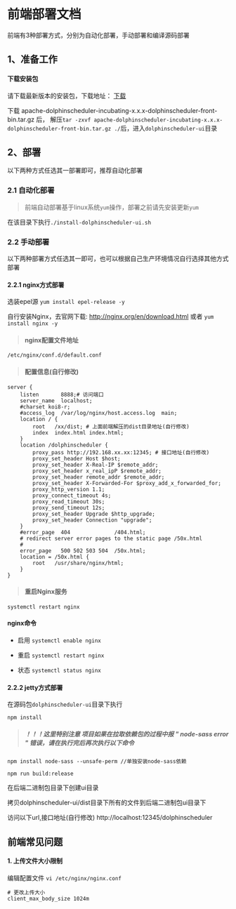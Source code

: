 # 前端部署文档

前端有3种部署方式，分别为自动化部署，手动部署和编译源码部署

## 1、准备工作
#### 下载安装包

请下载最新版本的安装包，下载地址： [下载](/zh-cn/download/download.html)

下载 apache-dolphinscheduler-incubating-x.x.x-dolphinscheduler-front-bin.tar.gz 后，
解压`tar -zxvf apache-dolphinscheduler-incubating-x.x.x-dolphinscheduler-front-bin.tar.gz ./`后，进入`dolphinscheduler-ui`目录




## 2、部署
以下两种方式任选其一部署即可，推荐自动化部署
### 2.1 自动化部署

>前端自动部署基于linux系统`yum`操作，部署之前请先安装更新`yum`

在该目录下执行`./install-dolphinscheduler-ui.sh`


### 2.2 手动部署
以下两种部署方式任选其一即可，也可以根据自己生产环境情况自行选择其他方式部署

#### 2.2.1 nginx方式部署
选装epel源 `yum install epel-release -y`

自行安装Nginx，去官网下载: http://nginx.org/en/download.html  或者 `yum install nginx -y` 


> ####  nginx配置文件地址
```
/etc/nginx/conf.d/default.conf
```
> ####  配置信息(自行修改)
```
server {
    listen       8888;# 访问端口
    server_name  localhost;
    #charset koi8-r;
    #access_log  /var/log/nginx/host.access.log  main;
    location / {
        root   /xx/dist; # 上面前端解压的dist目录地址(自行修改)
        index  index.html index.html;
    }
    location /dolphinscheduler {
        proxy_pass http://192.168.xx.xx:12345; # 接口地址(自行修改)
        proxy_set_header Host $host;
        proxy_set_header X-Real-IP $remote_addr;
        proxy_set_header x_real_ipP $remote_addr;
        proxy_set_header remote_addr $remote_addr;
        proxy_set_header X-Forwarded-For $proxy_add_x_forwarded_for;
        proxy_http_version 1.1;
        proxy_connect_timeout 4s;
        proxy_read_timeout 30s;
        proxy_send_timeout 12s;
        proxy_set_header Upgrade $http_upgrade;
        proxy_set_header Connection "upgrade";
    }
    #error_page  404              /404.html;
    # redirect server error pages to the static page /50x.html
    #
    error_page   500 502 503 504  /50x.html;
    location = /50x.html {
        root   /usr/share/nginx/html;
    }
}
```
> ####  重启Nginx服务
```
systemctl restart nginx
```

#### nginx命令

- 启用 `systemctl enable nginx`

- 重启 `systemctl restart nginx`

- 状态 `systemctl status nginx`

#### 2.2.2 jetty方式部署
在源码包`dolphinscheduler-ui`目录下执行

```
npm install
```

> #####  ！！！这里特别注意 项目如果在拉取依赖包的过程中报 " node-sass error " 错误，请在执行完后再次执行以下命令
```
npm install node-sass --unsafe-perm //单独安装node-sass依赖
```

```
npm run build:release
```

在后端二进制包目录下创建ui目录

拷贝dolphinscheduler-ui/dist目录下所有的文件到后端二进制包ui目录下

访问以下url,接口地址(自行修改)
http://localhost:12345/dolphinscheduler



## 前端常见问题
####  1. 上传文件大小限制
编辑配置文件 `vi /etc/nginx/nginx.conf`
```
# 更改上传大小
client_max_body_size 1024m
```
